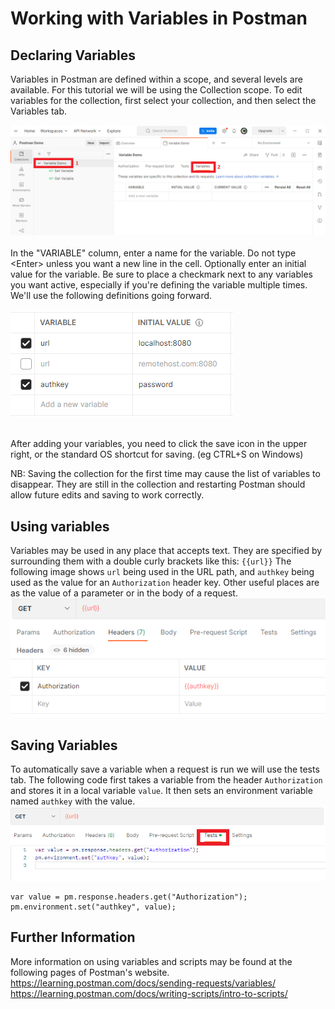 # Working with Variables in Postman

## Declaring Variables
Variables in Postman are defined within a scope, and several levels are available. For this tutorial we will be using the Collection scope. To edit variables for the collection, first select your collection, and then select the Variables tab.

![Variable Tab](images/variable_tab.png?raw=true)
<br/><br/>
In the "VARIABLE" column, enter a name for the variable.  Do not type &lt;Enter&gt; unless you want a new line in the cell. Optionally enter an initial value for the variable. Be sure to place a checkmark next to any variables you want active, especially if you're defining the variable multiple times. We'll use the following definitions going forward.

![Variables](images/variables.png?raw=true)
<br/><br/>

After adding your variables, you need to click the save icon in the upper right, or the standard OS shortcut for saving. (eg CTRL+S on Windows)

NB: Saving the collection for the first time may cause the list of variables to disappear. They are still in the collection and restarting Postman should allow future edits and saving to work correctly.

## Using variables
Variables may be used in any place that accepts text. They are specified by surrounding them with a double curly brackets like this: ``{{url}}`` The following image shows ``url`` being used in the URL path, and ``authkey`` being used as the value for an ``Authorization`` header key. Other useful places are as the value of a parameter or in the body of a request.
![Getting Variables](images/get.png?raw=true)

## Saving Variables
To automatically save a variable when a request is run we will use the tests tab. The following code first takes a variable from the header ``Authorization`` and stores it in a local variable ``value``. It then sets an environment variable named ``authkey`` with the value.
![Setting Variables](images/set.png?raw=true)
```renderscript
var value = pm.response.headers.get("Authorization");
pm.environment.set("authkey", value);
```

## Further Information
More information on using variables and scripts may be found at the following pages of Postman's website.
<https://learning.postman.com/docs/sending-requests/variables/><br/>
<https://learning.postman.com/docs/writing-scripts/intro-to-scripts/><br/>
